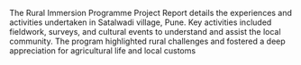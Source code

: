 The Rural Immersion Programme Project Report details the experiences and activities undertaken in Satalwadi village, Pune. 
Key activities included fieldwork, surveys, and cultural events to understand and assist the local community. 
The program highlighted rural challenges and fostered a deep appreciation for agricultural life and local customs​
